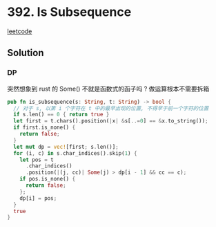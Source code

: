 # 392. Is Subsequence

[leetcode](https://leetcode-cn.com/problems/is-subsequence/)

## Solution

### DP

突然想象到 rust 的 Some() 不就是函数式的函子吗 ? 做运算根本不需要拆箱

```rs
pub fn is_subsequence(s: String, t: String) -> bool {
  // 对于 s, 以第 i 个字符在 t 中的最早出现的位置, 不得早于前一个字符的位置
  if s.len() == 0 { return true }
  let first = t.chars().position(|x| &s[..=0] == &x.to_string());
  if first.is_none() {
    return false;
  }
  let mut dp = vec![first; s.len()];
  for (i, c) in s.char_indices().skip(1) {
    let pos = t
      .char_indices()
      .position(|(j, cc)| Some(j) > dp[i - 1] && cc == c);
    if pos.is_none() {
      return false;
    };
    dp[i] = pos;
  }
  true
}

```

###